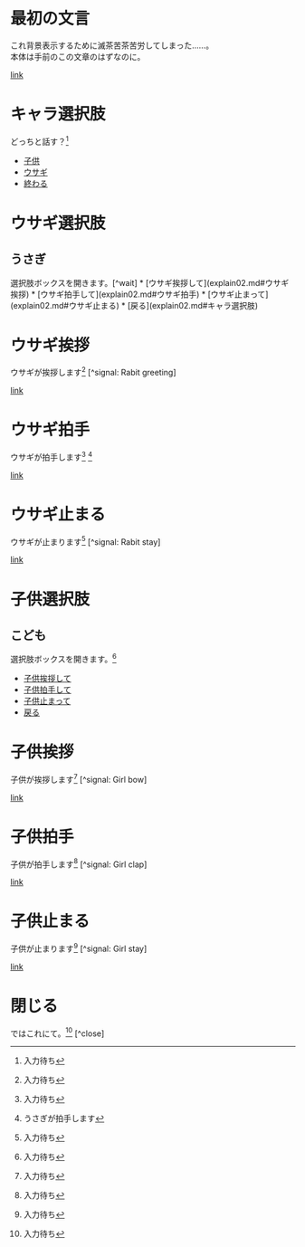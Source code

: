 最初の文言
==========
これ背景表示するために滅茶苦茶苦労してしまった……。  
本体は手前のこの文章のはずなのに。

[link](explain02.md#キャラ選択肢)

キャラ選択肢
===========
どっちと話す？[^wait]
* [子供](explain02.md#子供選択肢)
* [ウサギ](explain02.md#ウサギ選択肢)
* [終わる](explain02.md#閉じる)

ウサギ選択肢
===========
<h2 name_area="Name Area" main_area="Main Area">うさぎ</h2>
選択肢ボックスを開きます。[^wait]
* [ウサギ挨拶して](explain02.md#ウサギ挨拶)
* [ウサギ拍手して](explain02.md#ウサギ拍手)
* [ウサギ止まって](explain02.md#ウサギ止まる)
* [戻る](explain02.md#キャラ選択肢)

ウサギ挨拶
===========
ウサギが挨拶します[^wait]
[^signal: Rabit greeting]

[link](explain02.md#ウサギ選択肢)

ウサギ拍手
===========
ウサギが拍手します[^wait]
[^signal: Rabit clap]

[link](explain02.md#ウサギ選択肢)

ウサギ止まる
===========
ウサギが止まります[^wait]
[^signal: Rabit stay]

[link](explain02.md#ウサギ選択肢)

子供選択肢
===========
こども
--------------------
選択肢ボックスを開きます。[^wait]
* [子供挨拶して](explain02.md#子供挨拶)
* [子供拍手して](explain02.md#子供拍手)
* [子供止まって](explain02.md#子供止まる)
* [戻る](explain02.md#キャラ選択肢)

子供挨拶
===========
子供が挨拶します[^wait]
[^signal: Girl bow]

[link](explain02.md#子供選択肢)

子供拍手
===========
子供が拍手します[^wait]
[^signal: Girl clap]

[link](explain02.md#子供選択肢)

子供止まる
===========
子供が止まります[^wait]
[^signal: Girl stay]

[link](explain02.md#子供選択肢)

閉じる
===========
ではこれにて。[^wait]
[^close]

[^wait]: 入力待ち  
[^signal: Rabit clap]: うさぎが拍手します  
